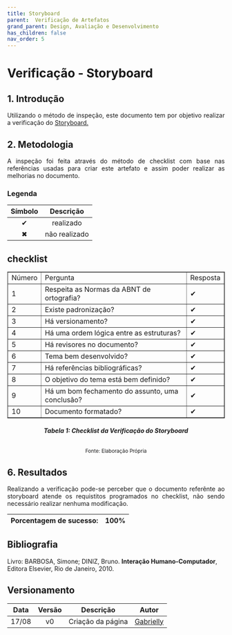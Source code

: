 ```yaml
---
title: Storyboard
parent:  Verificação de Artefatos
grand_parent: Design, Avaliação e Desenvolvimento
has_children: false
nav_order: 5
---
```


# Verificação - Storyboard

## 1. Introdução

<p align = "justify">Utilizando o método de inspeção, este documento tem por objetivo realizar a verificação do <a href="https://interacao-humano-computador.github.io/2022.1-Prefeitura_Joao_Pessoa/DesignAvaliacaoDesenvolvimento/N%C3%ADvel%201/Storyboards.html">Storyboard.</a></p>

## 2. Metodologia

<p align = "justify">
A inspeção foi feita através do método de checklist com base nas referências usadas para criar este artefato e assim poder realizar as melhorias no documento.</p>

### Legenda 

| Símbolo   | Descrição              |
| --------- | ---------------------- |
| <center>✔ | <center>realizado      |
| <center>✖ | <center> não realizado |


## checklist

<table border="1">
    <tr>
        <td>Número</td>
        <td>Pergunta</td>
        <td>Resposta</td>
    </tr>
    <tr>
        <td>1</td>
        <td>Respeita as Normas da ABNT de ortografia?</td>
        <td>✔</td>
    </tr>
    <tr>
        <td>2</td>
        <td>Existe padronização?</td>
        <td>✔</td>
    </tr>
    <tr>
        <td>3</td>
        <td>Há versionamento?  </td>
        <td>✔</td>
    </tr>
    <tr>
        <td>4</td>
        <td>Há uma ordem lógica entre as estruturas?</td>
        <td>✔</td>
    </tr>
    <tr>
        <td>5</td>
        <td>Há revisores no documento?</td>
        <td>✔</td>
    </tr>
    <tr>
        <td>6</td>
       <td>Tema bem desenvolvido?</td>
        <td>✔</td>
    </tr>
    <tr>
        <td>7</td>
       <td>Há referências bibliográficas? </td>
        <td>✔</td>
    </tr>
    <tr>
        <td>8</td>
       <td>O objetivo do tema está bem definido?             </td>
        <td>✔</td>
    </tr>
    <tr>
        <td>9</td>
       <td>Há um bom fechamento do assunto, uma conclusão?   </td>
        <td>✔</td>
    </tr>
    <tr>
        <td>10</td>
       <td>Documento formatado? </td>
        <td>✔</td>
    </tr>
</table>
                                                        
<figcaption align='center'>
  <h6><b>Tabela 1: Checklist da Verificação do Storyboard</b><br></h6>
    <small>Fonte: Elaboração Própria</small>
</figcaption>


## 6. Resultados

<p align = "justify"> Realizando a verificação pode-se perceber que o documento referênte ao storyboard atende os requistitos programados no checklist, não sendo necessário realizar nenhuma modificação.</p>

| Porcentagem de sucesso: | 100%|
| ----------- |-----|

## Bibliografia

Livro: BARBOSA, Simone; DINIZ, Bruno. **Interação Humano-Computador**, Editora Elsevier, Rio de Janeiro, 2010.

## Versionamento
 
| Data  | Versão |      Descrição       |                     Autor                     |
| :---: | :----: | :------------------: | :-------------------------------------------: |
| 17/08 |   v0   |  Criação da página   | [Gabrielly](https://github.com/GabriellyAssuncao) |